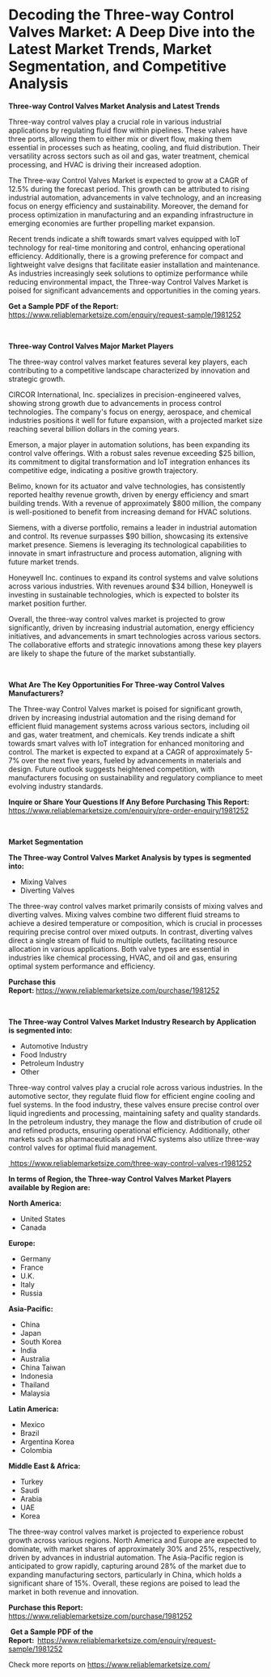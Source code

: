 <p><h1>Decoding the Three-way Control Valves Market: A Deep Dive into the Latest Market Trends, Market Segmentation, and Competitive Analysis</h1></p><p><strong>Three-way Control Valves Market Analysis and Latest Trends</strong></p>
<p><p>Three-way control valves play a crucial role in various industrial applications by regulating fluid flow within pipelines. These valves have three ports, allowing them to either mix or divert flow, making them essential in processes such as heating, cooling, and fluid distribution. Their versatility across sectors such as oil and gas, water treatment, chemical processing, and HVAC is driving their increased adoption.</p><p>The Three-way Control Valves Market is expected to grow at a CAGR of 12.5% during the forecast period. This growth can be attributed to rising industrial automation, advancements in valve technology, and an increasing focus on energy efficiency and sustainability. Moreover, the demand for process optimization in manufacturing and an expanding infrastructure in emerging economies are further propelling market expansion.</p><p>Recent trends indicate a shift towards smart valves equipped with IoT technology for real-time monitoring and control, enhancing operational efficiency. Additionally, there is a growing preference for compact and lightweight valve designs that facilitate easier installation and maintenance. As industries increasingly seek solutions to optimize performance while reducing environmental impact, the Three-way Control Valves Market is poised for significant advancements and opportunities in the coming years.</p></p>
<p><strong>Get a Sample PDF of the Report:&nbsp;</strong> <a href="https://www.reliablemarketsize.com/enquiry/request-sample/1981252?utm_campaign=2843&utm_medium=2&utm_source=Github&utm_content=ia&utm_term=02032025&utm_id=three-way-control-valves">https://www.reliablemarketsize.com/enquiry/request-sample/1981252</a></p>
<p>&nbsp;</p>
<p><strong>Three-way Control Valves Major Market Players</strong></p>
<p><p>The three-way control valves market features several key players, each contributing to a competitive landscape characterized by innovation and strategic growth. </p><p>CIRCOR International, Inc. specializes in precision-engineered valves, showing strong growth due to advancements in process control technologies. The company's focus on energy, aerospace, and chemical industries positions it well for future expansion, with a projected market size reaching several billion dollars in the coming years.</p><p>Emerson, a major player in automation solutions, has been expanding its control valve offerings. With a robust sales revenue exceeding $25 billion, its commitment to digital transformation and IoT integration enhances its competitive edge, indicating a positive growth trajectory.</p><p>Belimo, known for its actuator and valve technologies, has consistently reported healthy revenue growth, driven by energy efficiency and smart building trends. With a revenue of approximately $800 million, the company is well-positioned to benefit from increasing demand for HVAC solutions.</p><p>Siemens, with a diverse portfolio, remains a leader in industrial automation and control. Its revenue surpasses $90 billion, showcasing its extensive market presence. Siemens is leveraging its technological capabilities to innovate in smart infrastructure and process automation, aligning with future market trends.</p><p>Honeywell Inc. continues to expand its control systems and valve solutions across various industries. With revenues around $34 billion, Honeywell is investing in sustainable technologies, which is expected to bolster its market position further.</p><p>Overall, the three-way control valves market is projected to grow significantly, driven by increasing industrial automation, energy efficiency initiatives, and advancements in smart technologies across various sectors. The collaborative efforts and strategic innovations among these key players are likely to shape the future of the market substantially.</p></p>
<p>&nbsp;</p>
<p><strong>What Are The Key Opportunities For Three-way Control Valves Manufacturers?</strong></p>
<p><p>The Three-way Control Valves market is poised for significant growth, driven by increasing industrial automation and the rising demand for efficient fluid management systems across various sectors, including oil and gas, water treatment, and chemicals. Key trends indicate a shift towards smart valves with IoT integration for enhanced monitoring and control. The market is expected to expand at a CAGR of approximately 5-7% over the next five years, fueled by advancements in materials and design. Future outlook suggests heightened competition, with manufacturers focusing on sustainability and regulatory compliance to meet evolving industry standards.</p></p>
<p><strong>Inquire or Share Your Questions If Any Before Purchasing This Report:</strong> <a href="https://www.reliablemarketsize.com/enquiry/pre-order-enquiry/1981252?utm_campaign=2843&utm_medium=2&utm_source=Github&utm_content=ia&utm_term=02032025&utm_id=three-way-control-valves">https://www.reliablemarketsize.com/enquiry/pre-order-enquiry/1981252</a></p>
<p>&nbsp;</p>
<p><strong>Market Segmentation</strong></p>
<p><strong>The Three-way Control Valves Market Analysis by types is segmented into:</strong></p>
<p><ul><li>Mixing Valves</li><li>Diverting Valves</li></ul></p>
<p><p>The three-way control valves market primarily consists of mixing valves and diverting valves. Mixing valves combine two different fluid streams to achieve a desired temperature or composition, which is crucial in processes requiring precise control over mixed outputs. In contrast, diverting valves direct a single stream of fluid to multiple outlets, facilitating resource allocation in various applications. Both valve types are essential in industries like chemical processing, HVAC, and oil and gas, ensuring optimal system performance and efficiency.</p></p>
<p><strong>Purchase this Report:&nbsp;</strong><a href="https://www.reliablemarketsize.com/purchase/1981252?utm_campaign=2843&utm_medium=2&utm_source=Github&utm_content=ia&utm_term=02032025&utm_id=three-way-control-valves">https://www.reliablemarketsize.com/purchase/1981252</a></p>
<p>&nbsp;</p>
<p><strong>The Three-way Control Valves Market Industry Research by Application is segmented into:</strong></p>
<p><ul><li>Automotive Industry</li><li>Food Industry</li><li>Petroleum Industry</li><li>Other</li></ul></p>
<p><p>Three-way control valves play a crucial role across various industries. In the automotive sector, they regulate fluid flow for efficient engine cooling and fuel systems. In the food industry, these valves ensure precise control over liquid ingredients and processing, maintaining safety and quality standards. In the petroleum industry, they manage the flow and distribution of crude oil and refined products, ensuring operational efficiency. Additionally, other markets such as pharmaceuticals and HVAC systems also utilize three-way control valves for optimal fluid management.</p></p>
<p><a href="https://www.reliablemarketsize.com/three-way-control-valves-r1981252?utm_campaign=2843&utm_medium=2&utm_source=Github&utm_content=ia&utm_term=02032025&utm_id=three-way-control-valves">&nbsp;https://www.reliablemarketsize.com/three-way-control-valves-r1981252</a></p>
<p><strong>In terms of Region, the Three-way Control Valves Market Players available by Region are:</strong></p>
<p>
    <p> <strong> North America: </strong>
        <ul>
            <li>United States</li>
            <li>Canada</li>
        </ul>
        </p> 
    <p> <strong> Europe: </strong>
        <ul>
            <li>Germany</li>
            <li>France</li>
            <li>U.K.</li>
            <li>Italy</li>
            <li>Russia</li>
        </ul>
        </p> 
    <p> <strong> Asia-Pacific: </strong>
        <ul>
            <li>China</li>
            <li>Japan</li>
            <li>South Korea</li>
            <li>India</li>
            <li>Australia</li>
            <li>China Taiwan</li>
            <li>Indonesia</li>
            <li>Thailand</li>
            <li>Malaysia</li>
        </ul>
        </p> 
    <p> <strong> Latin America: </strong>
        <ul>
            <li>Mexico</li>
            <li>Brazil</li>
            <li>Argentina Korea</li>
            <li>Colombia</li>
        </ul>
        </p> 
    <p> <strong> Middle East & Africa: </strong>
        <ul>
            <li>Turkey</li>
            <li>Saudi</li>
            <li>Arabia</li>
            <li>UAE</li>
            <li>Korea</li>
        </ul>
    </p>
    </p>
<p><p>The three-way control valves market is projected to experience robust growth across various regions. North America and Europe are expected to dominate, with market shares of approximately 30% and 25%, respectively, driven by advances in industrial automation. The Asia-Pacific region is anticipated to grow rapidly, capturing around 28% of the market due to expanding manufacturing sectors, particularly in China, which holds a significant share of 15%. Overall, these regions are poised to lead the market in both revenue and innovation.</p></p>
<p><strong>Purchase this Report: </strong><a href="https://www.reliablemarketsize.com/purchase/1981252?utm_campaign=2843&utm_medium=2&utm_source=Github&utm_content=ia&utm_term=02032025&utm_id=three-way-control-valves">https://www.reliablemarketsize.com/purchase/1981252</a></p>
<p>&nbsp;<strong>Get a Sample PDF of the Report:&nbsp;&nbsp;</strong><a href="https://www.reliablemarketsize.com/enquiry/request-sample/1981252?utm_campaign=2843&utm_medium=2&utm_source=Github&utm_content=ia&utm_term=02032025&utm_id=three-way-control-valves">https://www.reliablemarketsize.com/enquiry/request-sample/1981252</a></p>
<p><strong></strong></p>
<p>Check more reports on <a href="https://www.reliablemarketsize.com/?utm_campaign=2843&utm_medium=2&utm_source=Github&utm_content=ia&utm_term=02032025&utm_id=three-way-control-valves">https://www.reliablemarketsize.com/</a></p>